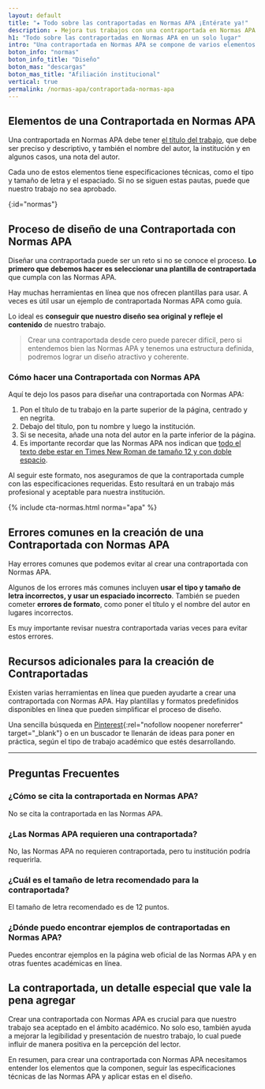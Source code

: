 ```yaml
---
layout: default
title: "★ Todo sobre las contraportadas en Normas APA ¡Entérate ya!"
description: ✦ Mejora tus trabajos con una contraportada en Normas APA. Aprende cómo hacer y diseñar una contraportada que destaque. Haz clic y aprende más!
h1: "Todo sobre las contraportadas en Normas APA en un solo lugar"
intro: "Una contraportada en Normas APA se compone de varios elementos que la hacen única. Entre estos se encuentra el título del trabajo, que debe ser preciso y descriptivo, y también el nombre del autor, la institución y en algunos casos, una nota del autor."
boton_info: "normas"
boton_info_title: "Diseño"
boton_mas: "descargas"
boton_mas_title: "Afiliación institucional"
vertical: true
permalink: /normas-apa/contraportada-normas-apa
---
```

## Elementos de una Contraportada en Normas APA

Una contraportada en Normas APA debe tener [el título del trabajo]({{'normas-apa/titulos-y-subtitulos-normas-apa'|relative_url}} "Títulos normas APA"), que debe ser preciso y descriptivo, y también el nombre del autor, la institución y en algunos casos, una nota del autor.

Cada uno de estos elementos tiene especificaciones técnicas, como el tipo y tamaño de letra y el espaciado. Si no se siguen estas pautas, puede que nuestro trabajo no sea aprobado.
<!-- Anclaje para que la barra fijada no cubra el siguiente subtítulo -->
{:id="normas"}

## Proceso de diseño de una Contraportada con Normas APA

Diseñar una contraportada puede ser un reto si no se conoce el proceso. **Lo primero que debemos hacer es seleccionar una plantilla de contraportada** que cumpla con las Normas APA.

Hay muchas herramientas en línea que nos ofrecen plantillas para usar. A veces es útil usar un ejemplo de contraportada Normas APA como guía.

Lo ideal es **conseguir que nuestro diseño sea original y refleje el contenido** de nuestro trabajo.

>Crear una contraportada desde cero puede parecer difícil, pero si entendemos bien las Normas APA y tenemos una estructura definida, podremos lograr un diseño atractivo y coherente.

### Cómo hacer una Contraportada con Normas APA

Aquí te dejo los pasos para diseñar una contraportada con Normas APA:

1. Pon el título de tu trabajo en la parte superior de la página, centrado y en negrita.
2. Debajo del título, pon tu nombre y luego la institución.
3. Si se necesita, añade una nota del autor en la parte inferior de la página.
4. Es importante recordar que las Normas APA nos indican que [todo el texto debe estar en Times New Roman de tamaño 12 y con doble espacio]({{'normas-apa/textos-normas-apa'|relative_url}} "Textos normas APA").

Al seguir este formato, nos aseguramos de que la contraportada cumple con las especificaciones requeridas. Esto resultará en un trabajo más profesional y aceptable para nuestra institución.

{% include cta-normas.html norma="apa" %}

## Errores comunes en la creación de una Contraportada con Normas APA

Hay errores comunes que podemos evitar al crear una contraportada con Normas APA.

Algunos de los errores más comunes incluyen **usar el tipo y tamaño de letra incorrectos, y usar un espaciado incorrecto**. También se pueden cometer **errores de formato**, como poner el título y el nombre del autor en lugares incorrectos.

Es muy importante revisar nuestra contraportada varias veces para evitar estos errores.

## Recursos adicionales para la creación de Contraportadas

Existen varias herramientas en línea que pueden ayudarte a crear una contraportada con Normas APA. Hay plantillas y formatos predefinidos disponibles en línea que pueden simplificar el proceso de diseño.

Una sencilla búsqueda en [Pinterest](https://pinterest.com){:rel="nofollow noopener noreferrer" target="_blank"} o en un buscador te llenarán de ideas para poner en práctica, según el tipo de trabajo académico que estés desarrollando.

----

## Preguntas Frecuentes

### ¿Cómo se cita la contraportada en Normas APA?

No se cita la contraportada en las Normas APA.

### ¿Las Normas APA requieren una contraportada?

No, las Normas APA no requieren contraportada, pero tu institución podría requerirla.

### ¿Cuál es el tamaño de letra recomendado para la contraportada?

El tamaño de letra recomendado es de 12 puntos.

### ¿Dónde puedo encontrar ejemplos de contraportadas en Normas APA?

Puedes encontrar ejemplos en la página web oficial de las Normas APA y en otras fuentes académicas en línea.

## La contraportada, un detalle especial que vale la pena agregar

Crear una contraportada con Normas APA es crucial para que nuestro trabajo sea aceptado en el ámbito académico. No solo eso, también ayuda a mejorar la legibilidad y presentación de nuestro trabajo, lo cual puede influir de manera positiva en la percepción del lector.

En resumen, para crear una contraportada con Normas APA necesitamos entender los elementos que la componen, seguir las especificaciones técnicas de las Normas APA y aplicar estas en el diseño.
